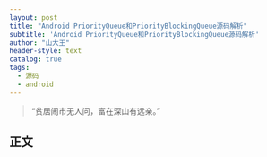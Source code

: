 ```yaml
---
layout: post
title: "Android PriorityQueue和PriorityBlockingQueue源码解析"
subtitle: 'Android PriorityQueue和PriorityBlockingQueue源码解析'
author: "山大王"
header-style: text
catalog: true
tags:
  - 源码
  - android
---
```

> “贫居闹市无人问，富在深山有远亲。”

## 正文
